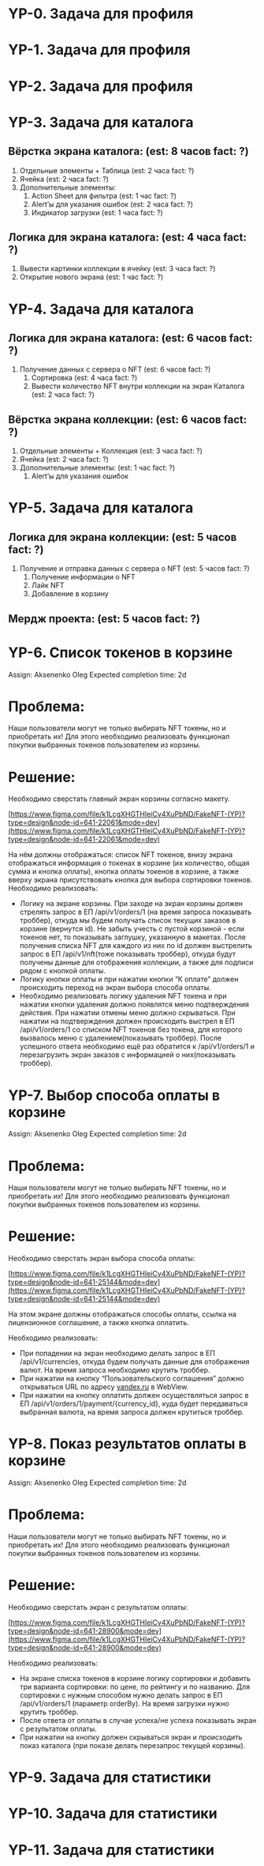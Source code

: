# YP-0. Задача для профиля

# YP-1. Задача для профиля

# YP-2. Задача для профиля

# YP-3. Задача для каталога

## Вёрстка экрана каталога: (est: 8 часов fact: ?)

1. Отдельные элементы + Таблица (est: 2 часа fact: ?)
2. Ячейка (est: 2 часа fact: ?)
3. Дополнительные элементы:
    1. Action Sheet для фильтра (est: 1 час fact: ?)
    2. Alert’ы для указания ошибок (est: 2 часа fact: ?)
    3. Индикатор загрузки (est: 1 часа fact: ?)

## Логика для экрана каталога: (est: 4 часа fact: ?)

1. Вывести картинки коллекции в ячейку (est: 3 часа fact: ?)
2. Открытие нового экрана (est: 1 час fact: ?)

# YP-4. Задача для каталога

## Логика для экрана каталога: (est: 6 часов fact: ?)

1. Получение данных с сервера о NFT (est: 6 часов fact: ?)
    1. Сортировка (est: 4 часа fact: ?)
    2. Вывести количество NFT внутри коллекции на экран Каталога (est: 2 часа fact: ?)

## Вёрстка экрана коллекции: (est: 6 часов fact: ?)

1. Отдельные элементы + Коллекция (est: 3 часа fact: ?)
2. Ячейка (est: 2 часа fact: ?)
3. Дополнительные элементы: (est: 1 час fact: ?)
    1. Alert’ы для указания ошибок

# YP-5. Задача для каталога

## Логика для экрана коллекции: (est: 5 часов fact: ?)

1. Получение и отправка данных с сервера о NFT (est: 5 часов fact: ?)
    1. Получение информации о NFT
    2. Лайк NFT
    3. Добавление в корзину

## Мердж проекта: (est: 5 часов fact: ?)

# YP-6. Список токенов в корзине

Assign: Aksenenko Oleg
Expected completion time: 2d

# Проблема:

Наши пользователи могут не только выбирать NFT токены, но и приобретать их! Для этого необходимо реализовать функционал покупки выбранных токенов пользователем из корзины.

# Решение:

Необходимо сверстать главный экран корзины согласно макету.

[https://www.figma.com/file/k1LcgXHGTHIeiCv4XuPbND/FakeNFT-(YP)?type=design&node-id=641-22061&mode=dev](https://www.figma.com/file/k1LcgXHGTHIeiCv4XuPbND/FakeNFT-(YP)?type=design&node-id=641-22061&mode=dev)

На нём должны отображаться: список NFT токенов, внизу экрана отображаться информация о токенах в корзине (их количество, общая сумма и кнопка оплаты), кнопка оплаты токенов в корзине, а также вверху экрана присутствовать кнопка для выбора сортировки токенов. Необходимо реализовать:

- Логику на экране корзины. При заходе на экран корзины должен стрелять запрос в ЕП /api/v1/orders/1 (на время запроса показывать троббер), откуда мы будем получать список текущих заказов в корзине (вернутся id). Не забыть учесть с пустой корзиной - если токенов нет, то показывать заглушку, указанную в макетах. После получения списка NFT для каждого из них по id должен выстрелить запрос в ЕП /api/v1/nft(тоже показывать троббер), откуда будут получены данные для отображения коллекции, а также для подписи рядом с кнопкой оплаты.
- Логику кнопки оплаты и при нажатии кнопки “К оплате” должен происходить переход на экран выбора способа оплаты.
- Необходимо реализовать логику удаления NFT токена и при нажатии кнопки удаления должно появлятся меню подтверждения действия. При нажатии отмены меню должно скрываться. При нажатии на подтверждения должен происходить выстрел в ЕП /api/v1/orders/1 со списком NFT токенов без токена, для которого вызвалось меню с удалением(показывать троббер). После успешного ответа необходимо ещё раз обратится к /api/v1/orders/1 и перезагрузить экран заказов с информацией о них(показывать троббер).

# YP-7. Выбор способа оплаты в корзине

Assign: Aksenenko Oleg
Expected completion time: 2d

# Проблема:

Наши пользователи могут не только выбирать NFT токены, но и приобретать их! Для этого необходимо реализовать функционал покупки выбранных токенов пользователем из корзины.

# Решение:

Необходимо сверстать экран выбора способа оплаты:

[https://www.figma.com/file/k1LcgXHGTHIeiCv4XuPbND/FakeNFT-(YP)?type=design&node-id=641-25144&mode=dev](https://www.figma.com/file/k1LcgXHGTHIeiCv4XuPbND/FakeNFT-(YP)?type=design&node-id=641-25144&mode=dev)

На этом экране должны отображаться способы оплаты, ссылка на лицензионное соглашение, а также кнопка оплатить.

Необходимо реализовать:

- При попадении на экран необходимо делать запрос в ЕП /api/v1/currencies, откуда будем получать данные для отображения валют. На время запроса необходимо крутить троббер.
- При нажатии на кнопку “Пользовательского соглашения” должно открываться URL по адресу [yandex.ru](http://yandex.ru) в WebView.
- При нажатии на кнопку оплатить должен осуществляться запрос в ЕП /api/v1/orders/1/payment/{currency_id}, куда будет передаваться выбранная валюта, на время запроса должен крутиться троббер.

# YP-8. Показ результатов оплаты в корзине

Assign: Aksenenko Oleg
Expected completion time: 2d

# Проблема:

Наши пользователи могут не только выбирать NFT токены, но и приобретать их! Для этого необходимо реализовать функционал покупки выбранных токенов пользователем из корзины.

# Решение:

Необходимо сверстать экран с результатом оплаты:

[https://www.figma.com/file/k1LcgXHGTHIeiCv4XuPbND/FakeNFT-(YP)?type=design&node-id=641-28900&mode=dev](https://www.figma.com/file/k1LcgXHGTHIeiCv4XuPbND/FakeNFT-(YP)?type=design&node-id=641-28900&mode=dev)

Необходимо реализовать:

- На экране списка токенов в корзине логику сортировки и добавить три варианта сортировки: по цене, по рейтингу и по названию. Для сортировки с нужным способом нужно делать запрос в ЕП /api/v1/orders/1 (параметр orderBy). На время загрузки нужно крутить троббер.
- После ответа от оплаты в случае успеха/не успеха показывать экран с результатом оплаты.
- При нажатии на кнопку должен скрываться экран и происходить показ каталога (при показе делать перезапрос текущей корзины).

# YP-9. Задача для статистики

# YP-10. Задача для статистики

# YP-11. Задача для статистики
